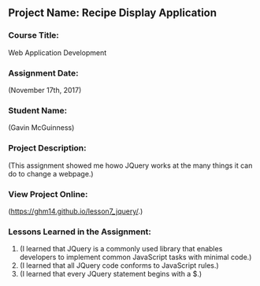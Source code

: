 ## Project Name:  Recipe Display Application

### Course Title:
Web Application Development

### Assignment Date:  
(November 17th, 2017)

### Student Name:  
(Gavin McGuinness)

### Project Description:
(This assignment showed me howo JQuery works at the many things it can do to change a webpage.)

### View Project Online:
(https://ghm14.github.io/lesson7_jquery/.)

### Lessons Learned in the Assignment:
1. (I learned that JQuery is a commonly used library that enables developers to implement common JavaScript
tasks with minimal code.)
2. (I learned that all JQuery code conforms to JavaScript rules.)
3. (I learned that every JQuery statement begins with a $.)

